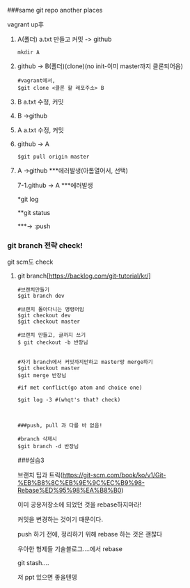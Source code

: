 ###same git repo another places 

vagrant up후 

1. A(폴더) a.txt 만들고 커밋 -> github

   ```console
   mkdir A
   ```

   

2. github -> B(폴더)(clone)(no init-이미 master까지 클론되어옴)

   ```console
   #vagrant에서,
   $git clone <클론 할 레포주소> B 
   ```

   

3. B a.txt 수정, 커밋

4. B ->github

5. A a.txt 수정, 커밋

6. github -> A 

   ```console
   $git pull origin master
   ```

7. A ->github  ***에러발생(아톰열어서, 선택)

   7-1.github -> A ***에러발생

   *git log

   **git status

   ***-> :push

### git branch 전략 check!

git scm도 check

1. git branch[https://backlog.com/git-tutorial/kr/]

   ```console
   #브랜치만들기
   $git branch dev
   
   #브랜치 돌아다니는 명령어임
   $git checkout dev 
   $git checkout master
   
   #브랜치 만들고, 글까지 쓰기
   $ git checkout -b 반장님
   
   
   #자기 branch에서 커밋까지만하고 master랑 merge하기 
   $git checkout master
   $git merge 반장님
   
   #if met conflict(go atom and choice one)
   
   $git log -3 #(whqt's that? check)
   
   
   
   ###push, pull 과 다를 바 없음!
   
   #branch 삭제시
   $git branch -d 반장님
   ```

   

   

   

   ###실습3

   브랜치 팁과 트릭(https://git-scm.com/book/ko/v1/Git-%EB%B8%8C%EB%9E%9C%EC%B9%98-Rebase%ED%95%98%EA%B8%B0)

   이미 공용저장소에 되었던 것을 rebase하지마라! 

   커밋을 변경하는 것이기 때문이다.

   push 하기 전에, 정리하기 위해 rebase 하는 것은 괜찮다

   우아한 형제들 기술블로그....에서 rebase

   git stash....

    저 ppt 있으면 좋을텐뎅

   

   

   





